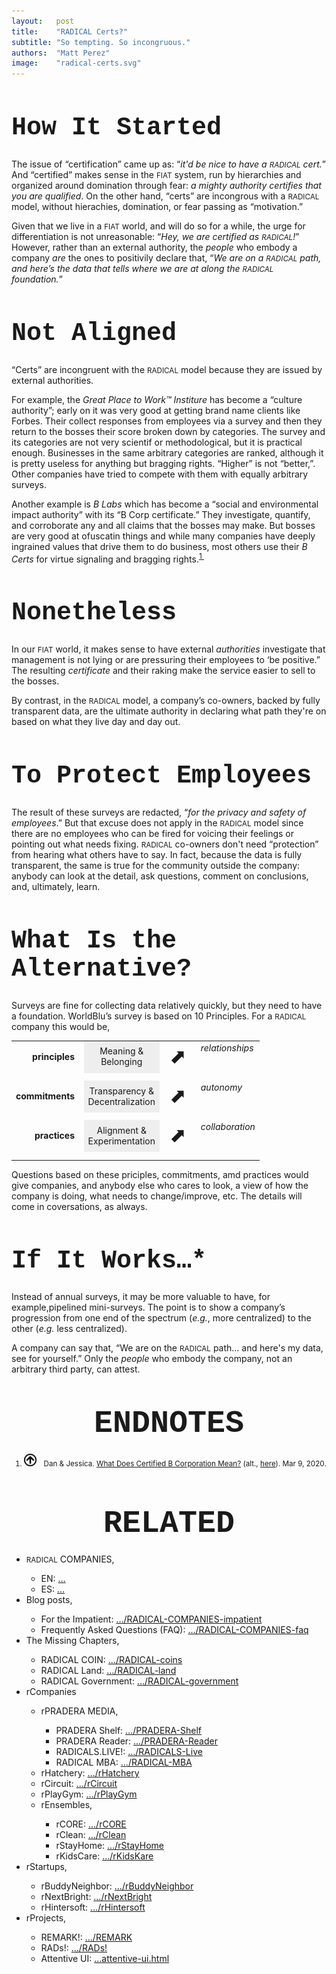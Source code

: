 ```yaml
---
layout:   post
title:    "RADICAL Certs?"
subtitle: "So tempting. So incongruous."
authors:  "Matt Perez"
image:    "radical-certs.svg"
---
```


<div style="display:none;">
 <p>"Certificates" fit in a FIAT world we live in, run by hierarchies and organized around domination through fear. But "certs" don't make sense within a RADICAL system, without hierachies or domination."</p>
</div>

<h1 style="font-size:40px; font-family:Courier New, monospace; ">How It Started</h1>
 <p>The issue of &ldquo;certification&rdquo; came up as: &ldquo;<em>it'd be nice to have a <span style="font-size:smaller; ">RADICAL</span> cert.</em>&rdquo; And &ldquo;certified&rdquo; makes sense in the <span style="font-size:smaller; ">FIAT</span> system, run by hierarchies and organized around domination through fear:  <em>a mighty authority certifies that you are qualified</em>. On the other hand, &ldquo;certs&rdquo; are incongrous with a <span style="font-size:smaller; ">RADICAL</span> model, without hierachies, domination, or fear passing as &ldquo;motivation.&rdquo;</p>
 <p>Given that we live in a <span style="font-size:smaller; ">FIAT</span> world, and will do so for a while, the urge for differentiation is not unreasonable: &ldquo;<em>Hey, we are certified as  <span style="font-size:smaller; ">RADICAL</span>!</em>&rdquo; However, rather than an external authority, the <em>people</em> who embody a company <em>are</em> the ones to positivily declare that, &ldquo;<em>We are on a <span style="font-size:smaller; ">RADICAL</span> path, and here&rsquo;s the data that tells where we are at along the <span style="font-size:smaller; ">RADICAL</span> foundation.</em>&rdquo;
 
<h1 style="font-size:40px; font-family:Courier New, monospace; ">Not Aligned</h1>
 <p>&ldquo;Certs&rdquo; are incongruent with the <span style="font-size:smaller; ">RADICAL</span> model because they are issued by external authorities.</p>
 <p>For example, the <em>Great Place to Work&trade; Institure</em> has become a &ldquo;culture authority&rdquo;; early on it was very good at getting brand name clients like Forbes. Their collect responses from employees via a survey and then they return to the bosses their score broken down by categories. The survey and its categories are not very scientif or methodological, but it is practical enough. Businesses in the same arbitrary categories are ranked, although it is pretty useless for anything but bragging rights. &ldquo;Higher&rdquo; is not &ldquo;better,&rdquo;. Other companies have tried to compete with them with equally arbitrary surveys.</p>
 <p>Another example is <em>B Labs</em> which has become a &ldquo;social and environmental impact authority&rdquo; with its &ldquo;B Corp certificate.&rdquo; They investigate, quantify, and corroborate any and all claims that the bosses may make. But bosses are very good at ofuscatin things and while many companies have deeply ingrained values that drive them to do business, most others use their <em>B Certs</em> for virtue signaling and bragging rights.<sup id="bn01"><a href="#fn01">1&nbsp;</a></sup></p>
 
<h1 style="font-size:40px; font-family:Courier New, monospace; ">Nonetheless</h1>
 <p>In our <span style="font-size:smaller; ">FIAT</span> world, it makes sense to have external <em>authorities</em> investigate that management is not lying or are pressuring their employees to &lsquo;be positive.&rdquo; The resulting <em>certificate</em> and their raking make the service easier to sell to the bosses.</p>
 <p>By contrast, in the <span style="font-size:smaller; ">RADICAL</span> model, a company&rsquo;s co-owners, backed by fully transparent data, are the ultimate authority in declaring what path they're on based on what they live day and day out.</p>

<h1 style="font-size:40px; font-family:Courier New, monospace; ">To Protect Employees</h1>
 <p>The result of these surveys are redacted, &ldquo;<em>for the privacy and safety of employees</em>.&rdquo; But that excuse does not apply in the <span style="font-size:smaller; ">RADICAL</span> model since there are no employees who can be fired for voicing their feelings or pointing out what needs fixing. <span style="font-size:smaller; ">RADICAL</span> co-owners don't need &ldquo;protection&rdquo; from hearing what others have to say. In fact, because the data is fully transparent, the same is true for the community outside the company: anybody can look at the detail, ask questions, comment on conclusions, and, ultimately, learn.</p>

<h1 style="font-size:40px; font-family:Courier New, monospace; ">What Is the Alternative?</h1>
 <p>Surveys are fine for collecting data relatively quickly, but they need to have a foundation. WorldBlu&rsquo;s survey is based on 10 Principles. For a <span style="font-size:smaller; ">RADICAL</span> company this would be,</p>
  <table align="center">
   <tr>
    <td valign="middle" style="text-align:right; font-weight:bold; ">principles&nbsp;&nbsp;</td>
    <td style="text-align:center; background-color:#EEEEEE; ">Meaning &<br>Belonging</td>
    <td valign="middle" style="font-size:xx-large; "> ⬈</td>
    <td valign="top"><em>relationships</em></td>
   </tr>
   <tr>
    <td style="height: 7px;"></td>
   </tr>
   <tr>
    <td valign="middle" style="text-align:right; font-weight:bold; ">commitments&nbsp;&nbsp;</td>
    <td style="text-align:center; background-color:#EEEEEE;">Transparency &<br>Decentralization</td>
    <td valign="middle" style="font-size:xx-large; "> ⬈</td>
    <td valign="top"><em>autonomy</em></td>
   </tr>
   <tr>
    <td style="height: 7px;"></td>
   </tr>
   <tr>
    <td valign="middle" style="text-align:right; font-weight:bold; ">practices&nbsp;&nbsp;</td>
    <td style="text-align:center; background-color:#EEEEEE; ">Alignment &<br>Experimentation</td>
    <td valign="middle" style="font-size:xx-large; "> ⬈</td>
    <td valign="top"><em>collaboration</em></td>
   </tr>
   <tr>
    <td style="height: 7px;"></td>
   </tr>
  </table>
<p>Questions based on these priciples, commitments, amd practices would give companies, and anybody else who cares to look, a view of how the company is doing, what needs to change/improve, etc. The details will come in coversations, as always.</p>

<h1 style="font-size:40px; font-family:Courier New, monospace; ">If It Works&hellip;*</h1>
<p>Instead of annual surveys, it may be more valuable to have, for example,pipelined mini-surveys. The point is to show a company&rsquo;s progression from one end of the spectrum (<em>e.g.</em>, more centralized) to the other (<em>e.g.</em> less centralized).</p>
<p>A company can say that, &ldquo;We are on the <span style="font-size:smaller; ">RADICAL</span> path&hellip; and here's my data, see for yourself.&rdquo; Only the <em>people</em> who embody the company, not an arbitrary third party, can attest.

<h1 style="font-size:50px; font-family:Courier New, monospace; text-align:center; margin: 50px 0 20px 0; ">ENDNOTES</h1>
 <ol style="font-size:smaller; ">
  <li id="fn01"><a href="#en01"><img src="/assets/img/arrow-up-icon.png" style="height:20px; margin-right:1em; "></a>Dan & Jessica. <a href="https://www.recycledandrenewed.com/what-does-certified-b-corporation-mean/" target="blank">What Does Certified B Corporation Mean?</a> (alt., <a href="https://diigo.com/0pa15t" target="blank">here</a>). Mar 9, 2020.</li>
 </ol>

<h1 style="font-size:50px; font-family:Courier New, monospace; text-align:center; margin: 60px 0 20px 0; ">RELATED</h1>
 <ul>
  <li><span style="font-size:smaller; ">RADICAL</span> COMPANIES,</li>
   <ul>
    <li><a>EN</a>: <a href="https://radicalcompanies.com">&hellip;</a></li>
    <li><a>ES</a>: <a href="https://radicalcompanies.com">&hellip;</a></li>
   </ul>
  <li>Blog posts,</li>
   <ul>
    <li>For the Impatient: <a href="https://radicalcompanies.com/2022/05/04/RADICAL-COMPANIES-impatient">&hellip;/RADICAL-COMPANIES-impatient</a></li>
    <li>Frequently Asked Questions (FAQ): <a href="https://radicalcompanies.com/2022/05/05/RADICAL-COMPANIES-faq">&hellip;/RADICAL-COMPANIES-faq</a></li>
   </ul>
   <li>The Missing Chapters,</li>
    <ul>
     <li>RADICAL COIN: <a href="https://radicalcompanies.com/2022/05/07/RADICAL-coins">&hellip;/RADICAL-coins</a></li>
     <li>RADICAL Land: <a href="https://radicalcompanies.com/2022/05/08/RADICAL-land">&hellip;/RADICAL-land</a></li>
     <li>RADICAL Government: <a href="https://radicalcompanies.com/2022/05/06/RADICAL-government">&hellip;/RADICAL-government</a></li>
    </ul>
   <li>rCompanies</li>
    <ul>
     <li>rPRADERA MEDIA,</li>
      <ul>
       <li>PRADERA Shelf: <a href="https://radicalcompanies.com/2022/04/02/PRADERA-Shelf">&hellip;/PRADERA-Shelf</a></li>
       <li>PRADERA Reader: <a href="https://radicalcompanies.com/2022/04/01/PRADERA-Reader">&hellip;/PRADERA-Reader</a></li>
       <li>RADICALS.LIVE!: <a href="https://radicalcompanies.com/2022/04/04/RADICALS-Live">&hellip;/RADICALS-Live</a></li>
       <li>RADICAL MBA: <a href="https://radicalcompanies.com/2022/04/03/RADICAL-MBA">&hellip;/RADICAL-MBA</a></li>
      </ul>
     <li>rHatchery: <a href="https://radicalcompanies.com/2022/05/16/rHatchery">&hellip;/rHatchery</a></li>
     <li>rCircuit: <a href="https://radicalcompanies.com/2022/04/05/rCircuit">&hellip;/rCircuit</a></li>
     <li>rPlayGym: <a href="https://radicalcompanies.com/2022/04/06/rPlayGym">&hellip;/rPlayGym</a></li>
     <li>rEnsembles,</li>
      <ul>
       <li>rCORE: <a href="https://radicalcompanies.com/2022/05/15/rCORE">&hellip;/rCORE</a></li>
       <li>rClean: <a href="https://radicalcompanies.com/2022/05/14/rClean">&hellip;/rClean</a></li>
       <li>rStayHome: <a href="https://radicalcompanies.com/2022/05/12/rStayHome">&hellip;/rStayHome</a></li>
       <li>rKidsCare: <a href="https://radicalcompanies.com/2022/05/13/rKidsKare">&hellip;/rKidsKare</a></li>
      </ul>
    </ul>
  <li>rStartups,</li>
   <ul>
    <li>rBuddyNeighbor: <a href="https://radicalcompanies.com/2022/05/20/rBuddyNeighbor">&hellip;/rBuddyNeighbor</a></li>
    <li>rNextBright: <a href="https://radicalcompanies.com/2022/05/22/rNextBright">&hellip;/rNextBright</a></li>
    <li>rHintersoft: <a href="https://radicalcompanies.com/2022/05/21/rHintersoft">&hellip;/rHintersoft</a></li> 
   </ul>
  <li>rProjects,</li>
   <ul>
    <li>REMARK!: <a href="https://radicalcompanies.com/2022/05/18/REMARK">&hellip;/REMARK</a></li>
    <li>RADs!: <a href="https://radicalcompanies.com/2022/05/19/RADs!">&hellip;/RADs!</a></li>
    <li>Attentive UI: <a href="https://radicalcompanies.com/2022/05/17/attentive-ui.html">&hellip;attentive-ui.html</a></li>
   </ul>
 </ul>
